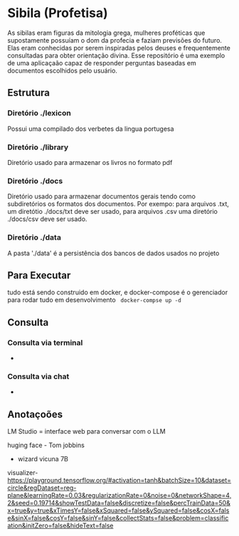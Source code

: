 # Sibila (Profetisa)

As sibilas eram figuras da mitologia grega, mulheres proféticas que supostamente possuíam o dom da profecia e faziam previsões do futuro. Elas eram conhecidas por serem inspiradas pelos deuses e frequentemente consultadas para obter orientação divina.
Esse repositório é uma exemplo de uma aplicaçaão capaz de responder perguntas baseadas em documentos escolhidos pelo usuário.

## Estrutura

### Diretório ./lexicon

Possui uma compilado dos verbetes da lingua portugesa

### Diretório ./library

Diretório usado para armazenar os livros no formato pdf

### Diretório ./docs

Diretório usado para armazenar documentos gerais tendo como subdiretórios os formatos dos documentos.
Por exempo: para arquivos .txt, um diretótio ./docs/txt deve ser usado, para arquivos .csv uma diretório ./docs/csv deve ser usado.

### Diretório ./data

A pasta './data' é a persistência dos bancos de dados usados no projeto

## Para Executar

tudo está sendo construido em docker, e docker-compose é o gerenciador para rodar tudo em desenvolvimento
``` docker-compse up -d```


## Consulta

### Consulta via terminal

-


### Consulta via chat

-

## Anotaçoões

LM Studio = interface web para conversar com  o LLM

huging face - Tom jobbins 

- wizard vicuna 7B

visualizer- <https://playground.tensorflow.org/#activation=tanh&batchSize=10&dataset=circle&regDataset=reg-plane&learningRate=0.03&regularizationRate=0&noise=0&networkShape=4,2&seed=0.19714&showTestData=false&discretize=false&percTrainData=50&x=true&y=true&xTimesY=false&xSquared=false&ySquared=false&cosX=false&sinX=false&cosY=false&sinY=false&collectStats=false&problem=classification&initZero=false&hideText=false>

<!-- https://github.com/free-educa/books/blob/main/books/Design_Patterns.pdf -->